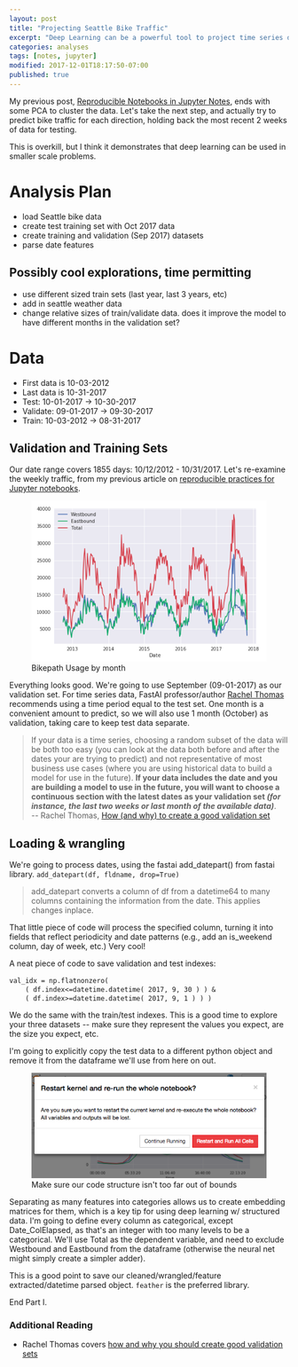 ```yaml
---
layout: post
title: "Projecting Seattle Bike Traffic"
excerpt: "Deep Learning can be a powerful tool to project time series data.  Learn how to project bicycle traffic on a Seattle bridge using previous data."
categories: analyses
tags: [notes, jupyter]
modified: 2017-12-01T18:17:50-07:00
published: true
---
```


My previous post, [Reproducible Notebooks in Jupyter Notes](/blog/reproducible-analysis-in-jupyter-notebook/), ends with some PCA to cluster the data.  Let's take the next step, and actually try to predict bike traffic for each direction, holding back the most recent 2 weeks of data for testing.

This is overkill, but I think it demonstrates that deep learning can be used in smaller scale problems.

# Analysis Plan
* load Seattle bike data
* create test training set with Oct 2017 data
* create training and validation (Sep 2017) datasets
* parse date features

## Possibly cool explorations, time permitting
* use different sized train sets (last year, last 3 years, etc)
* add in seattle weather data
* change relative sizes of train/validate data.  does it improve the model to have different months in the validation set?

# Data
* First data is 10-03-2012
* Last data is 10-31-2017
* Test: 10-01-2017 -> 10-30-2017
* Validate: 09-01-2017 -> 09-30-2017
* Train: 10-03-2012 -> 08-31-2017

## Validation and Training Sets
Our date range covers 1855 days: 10/12/2012 - 10/31/2017.  Let's re-examine the weekly traffic, from my previous article on [reproducible practices for Jupyter notebooks](/blog/reproducible-analysis-in-jupyter-notebook/).

<figure>
	<a href="/images/bikepath-usage.png"><img src="/images/bikepath-usage.png" alt="Bikepath usage"></a>
	<figcaption>Bikepath Usage by month</figcaption>
</figure>

Everything looks good.  We're going to use September (09-01-2017) as our validation set.  For time series data, FastAI professor/author [Rachel Thomas](https://twitter.com/math_rachel) recommends using a time period equal to the test set.  One month is a convenient amount to predict, so we will also use 1 month (October) as validation, taking care to keep test data separate.

<blockquote>
	If your data is a time series, choosing a random subset of the data will be both too easy (you can look at the data both before and after the dates your are trying to predict) and not representative of most business use cases (where you are using historical data to build a model for use in the future). <strong>If your data includes the date and you are building a model to use in the future, you will want to choose a continuous section with the latest dates as your validation set <em>(for instance, the last two weeks or last month of the available data)</em></strong>.
	<br>
	<span style="font-style: normal !important">-- Rachel Thomas, <a href="http://www.fast.ai/2017/11/13/validation-sets/">How (and why) to create a good validation set</a></span>
</blockquote>

## Loading & wrangling
We're going to process dates, using the fastai add_datepart() from fastai library.
`add_datepart(df, fldname, drop=True)`
<blockquote>
	add_datepart converts a column of df from a datetime64 to many columns containing the information from the date. This applies changes inplace.
</blockquote>

That little piece of code will process the specified column, turning it into fields that reflect periodicity and date patterns (e.g., add an is_weekend column, day of week, etc.)  Very cool!

A neat piece of code to save validation and test indexes:
```
val_idx = np.flatnonzero(
    ( df.index<=datetime.datetime( 2017, 9, 30 ) ) &
    ( df.index>=datetime.datetime( 2017, 9, 1 ) ) )
```

We do the same with the train/test indexes.  This is a good time to explore your three datasets -- make sure they represent the values you expect, are the size you expect, etc.

I'm going to explicitly copy the test data to a different python object and remove it from the dataframe we'll use from here on out.


<figure>
	<a href="/images/restart-run-all.png"><img src="/images/restart-run-all.png" alt="Restart & Run All Cell"></a>
	<figcaption>Make sure our code structure isn't too far out of bounds</figcaption>
</figure>

Separating as many features into categories allows us to create embedding matrices for them, which is a key tip for using deep learning w/ structured data.  I'm going to define every column as categorical, except Date_ColElapsed, as that's an integer with too many levels to be a categorical.  We'll use Total as the dependent variable, and need to exclude Westbound and Eastbound from the dataframe (otherwise the neural net might simply create a simpler adder).

This is a good point to save our cleaned/wrangled/feature extracted/datetime parsed object.  `feather` is the preferred library.

End Part I.


### Additional Reading
* Rachel Thomas covers [how and why you should create good validation sets](http://www.fast.ai/2017/11/13/validation-sets/)